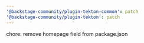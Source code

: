 ```yaml
---
'@backstage-community/plugin-tekton-common': patch
'@backstage-community/plugin-tekton': patch
---
```


chore: remove homepage field from package.json
